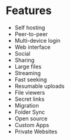 # Features

- Self hosting
- Peer-to-peer
- Multi-device login
- Web interface
- Social
- Sharing
- Large files
- Streaming
- Fast seeking
- Resumable uploads
- File viewers
- Secret links
- Migration
- Folder Sync
- Open source
- Custom Apps
- Private Websites
